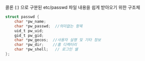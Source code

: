 콜론 (:) 으로  구분된 etc/passwd 파일 내용을 쉽게 받아오기 위한 구조체
~~~c
struct passwd {
	char *pw_name;
	char *pw_passwd;  //의미없는 항목
	uid_t pw_uid;
	gid_t pw_gid;
	char *pw_gecos;  //사용자 실명 및 기타 정보
	char *pw_dir;    //홈 디렉터리
	char *pw_shell;   // 로그인 쉘
};
~~~